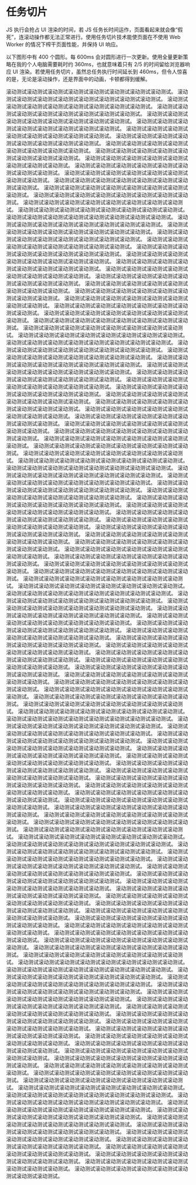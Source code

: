 # 任务切片

JS 执行会抢占 UI 渲染的时间，若 JS 任务长时间运作，页面看起来就会像“假死”，连滚动操作都无法正常进行。使用任务切片技术能使页面在不使用 Web Worker 的情况下榨干页面性能，并保持 UI 响应。

以下图形中有 400 个圆形。每 600ms 会对圆形进行一次更新。使用全量更新策略在我的个人电脑需要耗时约 360ms，也就意味着只有 2/5 的时间留给浏览器响应 UI 渲染。若使用任务切片，虽然总任务执行时间延长到 460ms，但令人惊喜的是，无论是滚动操作，还是界面中的动画，卡顿都得到缓解。

<Article-G200919-TaskSlice />

滚动测试滚动测试滚动测试滚动测试滚动测试滚动测试滚动测试滚动测试。
滚动测试滚动测试滚动测试滚动测试滚动测试滚动测试滚动测试滚动测试。
滚动测试滚动测试滚动测试滚动测试滚动测试滚动测试滚动测试滚动测试。
滚动测试滚动测试滚动测试滚动测试滚动测试滚动测试滚动测试滚动测试。
滚动测试滚动测试滚动测试滚动测试滚动测试滚动测试滚动测试滚动测试。
滚动测试滚动测试滚动测试滚动测试滚动测试滚动测试滚动测试滚动测试。
滚动测试滚动测试滚动测试滚动测试滚动测试滚动测试滚动测试滚动测试。
滚动测试滚动测试滚动测试滚动测试滚动测试滚动测试滚动测试滚动测试。
滚动测试滚动测试滚动测试滚动测试滚动测试滚动测试滚动测试滚动测试。
滚动测试滚动测试滚动测试滚动测试滚动测试滚动测试滚动测试滚动测试。
滚动测试滚动测试滚动测试滚动测试滚动测试滚动测试滚动测试滚动测试。
滚动测试滚动测试滚动测试滚动测试滚动测试滚动测试滚动测试滚动测试。
滚动测试滚动测试滚动测试滚动测试滚动测试滚动测试滚动测试滚动测试。
滚动测试滚动测试滚动测试滚动测试滚动测试滚动测试滚动测试滚动测试。
滚动测试滚动测试滚动测试滚动测试滚动测试滚动测试滚动测试滚动测试。
滚动测试滚动测试滚动测试滚动测试滚动测试滚动测试滚动测试滚动测试。
滚动测试滚动测试滚动测试滚动测试滚动测试滚动测试滚动测试滚动测试。
滚动测试滚动测试滚动测试滚动测试滚动测试滚动测试滚动测试滚动测试。
滚动测试滚动测试滚动测试滚动测试滚动测试滚动测试滚动测试滚动测试。
滚动测试滚动测试滚动测试滚动测试滚动测试滚动测试滚动测试滚动测试。
滚动测试滚动测试滚动测试滚动测试滚动测试滚动测试滚动测试滚动测试。
滚动测试滚动测试滚动测试滚动测试滚动测试滚动测试滚动测试滚动测试。
滚动测试滚动测试滚动测试滚动测试滚动测试滚动测试滚动测试滚动测试。
滚动测试滚动测试滚动测试滚动测试滚动测试滚动测试滚动测试滚动测试。
滚动测试滚动测试滚动测试滚动测试滚动测试滚动测试滚动测试滚动测试。
滚动测试滚动测试滚动测试滚动测试滚动测试滚动测试滚动测试滚动测试。
滚动测试滚动测试滚动测试滚动测试滚动测试滚动测试滚动测试滚动测试。
滚动测试滚动测试滚动测试滚动测试滚动测试滚动测试滚动测试滚动测试。
滚动测试滚动测试滚动测试滚动测试滚动测试滚动测试滚动测试滚动测试。
滚动测试滚动测试滚动测试滚动测试滚动测试滚动测试滚动测试滚动测试。
滚动测试滚动测试滚动测试滚动测试滚动测试滚动测试滚动测试滚动测试。
滚动测试滚动测试滚动测试滚动测试滚动测试滚动测试滚动测试滚动测试。
滚动测试滚动测试滚动测试滚动测试滚动测试滚动测试滚动测试滚动测试。
滚动测试滚动测试滚动测试滚动测试滚动测试滚动测试滚动测试滚动测试。
滚动测试滚动测试滚动测试滚动测试滚动测试滚动测试滚动测试滚动测试。
滚动测试滚动测试滚动测试滚动测试滚动测试滚动测试滚动测试滚动测试。
滚动测试滚动测试滚动测试滚动测试滚动测试滚动测试滚动测试滚动测试。
滚动测试滚动测试滚动测试滚动测试滚动测试滚动测试滚动测试滚动测试。
滚动测试滚动测试滚动测试滚动测试滚动测试滚动测试滚动测试滚动测试。
滚动测试滚动测试滚动测试滚动测试滚动测试滚动测试滚动测试滚动测试。
滚动测试滚动测试滚动测试滚动测试滚动测试滚动测试滚动测试滚动测试。
滚动测试滚动测试滚动测试滚动测试滚动测试滚动测试滚动测试滚动测试。
滚动测试滚动测试滚动测试滚动测试滚动测试滚动测试滚动测试滚动测试。
滚动测试滚动测试滚动测试滚动测试滚动测试滚动测试滚动测试滚动测试。
滚动测试滚动测试滚动测试滚动测试滚动测试滚动测试滚动测试滚动测试。
滚动测试滚动测试滚动测试滚动测试滚动测试滚动测试滚动测试滚动测试。
滚动测试滚动测试滚动测试滚动测试滚动测试滚动测试滚动测试滚动测试。
滚动测试滚动测试滚动测试滚动测试滚动测试滚动测试滚动测试滚动测试。
滚动测试滚动测试滚动测试滚动测试滚动测试滚动测试滚动测试滚动测试。
滚动测试滚动测试滚动测试滚动测试滚动测试滚动测试滚动测试滚动测试。
滚动测试滚动测试滚动测试滚动测试滚动测试滚动测试滚动测试滚动测试。
滚动测试滚动测试滚动测试滚动测试滚动测试滚动测试滚动测试滚动测试。
滚动测试滚动测试滚动测试滚动测试滚动测试滚动测试滚动测试滚动测试。
滚动测试滚动测试滚动测试滚动测试滚动测试滚动测试滚动测试滚动测试。
滚动测试滚动测试滚动测试滚动测试滚动测试滚动测试滚动测试滚动测试。
滚动测试滚动测试滚动测试滚动测试滚动测试滚动测试滚动测试滚动测试。
滚动测试滚动测试滚动测试滚动测试滚动测试滚动测试滚动测试滚动测试。
滚动测试滚动测试滚动测试滚动测试滚动测试滚动测试滚动测试滚动测试。
滚动测试滚动测试滚动测试滚动测试滚动测试滚动测试滚动测试滚动测试。
滚动测试滚动测试滚动测试滚动测试滚动测试滚动测试滚动测试滚动测试。
滚动测试滚动测试滚动测试滚动测试滚动测试滚动测试滚动测试滚动测试。
滚动测试滚动测试滚动测试滚动测试滚动测试滚动测试滚动测试滚动测试。
滚动测试滚动测试滚动测试滚动测试滚动测试滚动测试滚动测试滚动测试。
滚动测试滚动测试滚动测试滚动测试滚动测试滚动测试滚动测试滚动测试。
滚动测试滚动测试滚动测试滚动测试滚动测试滚动测试滚动测试滚动测试。
滚动测试滚动测试滚动测试滚动测试滚动测试滚动测试滚动测试滚动测试。
滚动测试滚动测试滚动测试滚动测试滚动测试滚动测试滚动测试滚动测试。
滚动测试滚动测试滚动测试滚动测试滚动测试滚动测试滚动测试滚动测试。
滚动测试滚动测试滚动测试滚动测试滚动测试滚动测试滚动测试滚动测试。
滚动测试滚动测试滚动测试滚动测试滚动测试滚动测试滚动测试滚动测试。
滚动测试滚动测试滚动测试滚动测试滚动测试滚动测试滚动测试滚动测试。
滚动测试滚动测试滚动测试滚动测试滚动测试滚动测试滚动测试滚动测试。
滚动测试滚动测试滚动测试滚动测试滚动测试滚动测试滚动测试滚动测试。
滚动测试滚动测试滚动测试滚动测试滚动测试滚动测试滚动测试滚动测试。
滚动测试滚动测试滚动测试滚动测试滚动测试滚动测试滚动测试滚动测试。
滚动测试滚动测试滚动测试滚动测试滚动测试滚动测试滚动测试滚动测试。
滚动测试滚动测试滚动测试滚动测试滚动测试滚动测试滚动测试滚动测试。
滚动测试滚动测试滚动测试滚动测试滚动测试滚动测试滚动测试滚动测试。
滚动测试滚动测试滚动测试滚动测试滚动测试滚动测试滚动测试滚动测试。
滚动测试滚动测试滚动测试滚动测试滚动测试滚动测试滚动测试滚动测试。
滚动测试滚动测试滚动测试滚动测试滚动测试滚动测试滚动测试滚动测试。
滚动测试滚动测试滚动测试滚动测试滚动测试滚动测试滚动测试滚动测试。
滚动测试滚动测试滚动测试滚动测试滚动测试滚动测试滚动测试滚动测试。
滚动测试滚动测试滚动测试滚动测试滚动测试滚动测试滚动测试滚动测试。
滚动测试滚动测试滚动测试滚动测试滚动测试滚动测试滚动测试滚动测试。
滚动测试滚动测试滚动测试滚动测试滚动测试滚动测试滚动测试滚动测试。
滚动测试滚动测试滚动测试滚动测试滚动测试滚动测试滚动测试滚动测试。
滚动测试滚动测试滚动测试滚动测试滚动测试滚动测试滚动测试滚动测试。
滚动测试滚动测试滚动测试滚动测试滚动测试滚动测试滚动测试滚动测试。
滚动测试滚动测试滚动测试滚动测试滚动测试滚动测试滚动测试滚动测试。
滚动测试滚动测试滚动测试滚动测试滚动测试滚动测试滚动测试滚动测试。
滚动测试滚动测试滚动测试滚动测试滚动测试滚动测试滚动测试滚动测试。
滚动测试滚动测试滚动测试滚动测试滚动测试滚动测试滚动测试滚动测试。
滚动测试滚动测试滚动测试滚动测试滚动测试滚动测试滚动测试滚动测试。
滚动测试滚动测试滚动测试滚动测试滚动测试滚动测试滚动测试滚动测试。
滚动测试滚动测试滚动测试滚动测试滚动测试滚动测试滚动测试滚动测试。
滚动测试滚动测试滚动测试滚动测试滚动测试滚动测试滚动测试滚动测试。
滚动测试滚动测试滚动测试滚动测试滚动测试滚动测试滚动测试滚动测试。
滚动测试滚动测试滚动测试滚动测试滚动测试滚动测试滚动测试滚动测试。
滚动测试滚动测试滚动测试滚动测试滚动测试滚动测试滚动测试滚动测试。
滚动测试滚动测试滚动测试滚动测试滚动测试滚动测试滚动测试滚动测试。
滚动测试滚动测试滚动测试滚动测试滚动测试滚动测试滚动测试滚动测试。
滚动测试滚动测试滚动测试滚动测试滚动测试滚动测试滚动测试滚动测试。
滚动测试滚动测试滚动测试滚动测试滚动测试滚动测试滚动测试滚动测试。
滚动测试滚动测试滚动测试滚动测试滚动测试滚动测试滚动测试滚动测试。
滚动测试滚动测试滚动测试滚动测试滚动测试滚动测试滚动测试滚动测试。
滚动测试滚动测试滚动测试滚动测试滚动测试滚动测试滚动测试滚动测试。
滚动测试滚动测试滚动测试滚动测试滚动测试滚动测试滚动测试滚动测试。
滚动测试滚动测试滚动测试滚动测试滚动测试滚动测试滚动测试滚动测试。
滚动测试滚动测试滚动测试滚动测试滚动测试滚动测试滚动测试滚动测试。
滚动测试滚动测试滚动测试滚动测试滚动测试滚动测试滚动测试滚动测试。
滚动测试滚动测试滚动测试滚动测试滚动测试滚动测试滚动测试滚动测试。
滚动测试滚动测试滚动测试滚动测试滚动测试滚动测试滚动测试滚动测试。
滚动测试滚动测试滚动测试滚动测试滚动测试滚动测试滚动测试滚动测试。
滚动测试滚动测试滚动测试滚动测试滚动测试滚动测试滚动测试滚动测试。
滚动测试滚动测试滚动测试滚动测试滚动测试滚动测试滚动测试滚动测试。
滚动测试滚动测试滚动测试滚动测试滚动测试滚动测试滚动测试滚动测试。
滚动测试滚动测试滚动测试滚动测试滚动测试滚动测试滚动测试滚动测试。
滚动测试滚动测试滚动测试滚动测试滚动测试滚动测试滚动测试滚动测试。
滚动测试滚动测试滚动测试滚动测试滚动测试滚动测试滚动测试滚动测试。
滚动测试滚动测试滚动测试滚动测试滚动测试滚动测试滚动测试滚动测试。
滚动测试滚动测试滚动测试滚动测试滚动测试滚动测试滚动测试滚动测试。
滚动测试滚动测试滚动测试滚动测试滚动测试滚动测试滚动测试滚动测试。
滚动测试滚动测试滚动测试滚动测试滚动测试滚动测试滚动测试滚动测试。
滚动测试滚动测试滚动测试滚动测试滚动测试滚动测试滚动测试滚动测试。
滚动测试滚动测试滚动测试滚动测试滚动测试滚动测试滚动测试滚动测试。
滚动测试滚动测试滚动测试滚动测试滚动测试滚动测试滚动测试滚动测试。
滚动测试滚动测试滚动测试滚动测试滚动测试滚动测试滚动测试滚动测试。
滚动测试滚动测试滚动测试滚动测试滚动测试滚动测试滚动测试滚动测试。
滚动测试滚动测试滚动测试滚动测试滚动测试滚动测试滚动测试滚动测试。
滚动测试滚动测试滚动测试滚动测试滚动测试滚动测试滚动测试滚动测试。
滚动测试滚动测试滚动测试滚动测试滚动测试滚动测试滚动测试滚动测试。
滚动测试滚动测试滚动测试滚动测试滚动测试滚动测试滚动测试滚动测试。
滚动测试滚动测试滚动测试滚动测试滚动测试滚动测试滚动测试滚动测试。
滚动测试滚动测试滚动测试滚动测试滚动测试滚动测试滚动测试滚动测试。
滚动测试滚动测试滚动测试滚动测试滚动测试滚动测试滚动测试滚动测试。
滚动测试滚动测试滚动测试滚动测试滚动测试滚动测试滚动测试滚动测试。
滚动测试滚动测试滚动测试滚动测试滚动测试滚动测试滚动测试滚动测试。
滚动测试滚动测试滚动测试滚动测试滚动测试滚动测试滚动测试滚动测试。
滚动测试滚动测试滚动测试滚动测试滚动测试滚动测试滚动测试滚动测试。
滚动测试滚动测试滚动测试滚动测试滚动测试滚动测试滚动测试滚动测试。
滚动测试滚动测试滚动测试滚动测试滚动测试滚动测试滚动测试滚动测试。
滚动测试滚动测试滚动测试滚动测试滚动测试滚动测试滚动测试滚动测试。
滚动测试滚动测试滚动测试滚动测试滚动测试滚动测试滚动测试滚动测试。
滚动测试滚动测试滚动测试滚动测试滚动测试滚动测试滚动测试滚动测试。
滚动测试滚动测试滚动测试滚动测试滚动测试滚动测试滚动测试滚动测试。
滚动测试滚动测试滚动测试滚动测试滚动测试滚动测试滚动测试滚动测试。
滚动测试滚动测试滚动测试滚动测试滚动测试滚动测试滚动测试滚动测试。
滚动测试滚动测试滚动测试滚动测试滚动测试滚动测试滚动测试滚动测试。
滚动测试滚动测试滚动测试滚动测试滚动测试滚动测试滚动测试滚动测试。
滚动测试滚动测试滚动测试滚动测试滚动测试滚动测试滚动测试滚动测试。
滚动测试滚动测试滚动测试滚动测试滚动测试滚动测试滚动测试滚动测试。
滚动测试滚动测试滚动测试滚动测试滚动测试滚动测试滚动测试滚动测试。
滚动测试滚动测试滚动测试滚动测试滚动测试滚动测试滚动测试滚动测试。
滚动测试滚动测试滚动测试滚动测试滚动测试滚动测试滚动测试滚动测试。
滚动测试滚动测试滚动测试滚动测试滚动测试滚动测试滚动测试滚动测试。